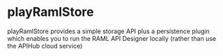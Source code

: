playRamlStore
=============

playRamlStore provides a simple storage API plus a persistence plugin which enables you to run the RAML API Designer locally (rather than use the APIHub cloud service)
